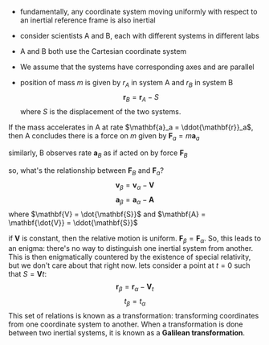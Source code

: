 - fundamentally, any coordinate system moving uniformly with respect to an inertial reference frame is also inertial

- consider scientists A and B, each with different systems in different labs
- A and B both use the Cartesian coordinate system
- We assume that the systems have corresponding axes and are parallel

- position of mass $m$ is given by $r_A$ in system A and $r_B$ in system B
$$\mathbf{r}_B = \mathbf{r}_A - S$$
where $S$ is the displacement of the two systems.

If the mass accelerates in A at rate $\mathbf{a}_a = \ddot{\mathbf{r}}_a$, then A concludes there is a force on $m$ given by $\mathbf{F}_a = m\mathbf{a}_a$

similarly, B observes rate $\mathbf{a}_B$ as if acted on by force $\mathbf{F}_B$

so, what's the relationship between $\mathbf{F}_B$ and $\mathbf{F}_a$?
$$\mathbf{v}_\beta = \mathbf{v}_\alpha - \mathbf{V}$$
$$\mathbf{a}_\beta = \mathbf{a}_\alpha - \mathbf{A}$$
where $\mathbf{V} = \dot{\mathbf{S}}$ and $\mathbf{A} = \mathbf{\dot{V}} = \ddot{\mathbf{S}}$

if $\mathbf{V}$ is constant, then the relative motion is uniform. $\mathbf{F}_\beta = \mathbf{F}_\alpha$.
So, this leads to an enigma: there's no way to distinguish one inertial system from another. This is then enigmatically countered by the existence of special relativity, but we don't care about that right now.
lets consider a point at $t=0$ such that $S = \mathbf{V}t$:
$$\mathbf{r}_\beta = \mathbf{r}_\alpha - \mathbf{V}_t$$
$$t_\beta = t_\alpha$$
This set of relations is known as a transformation: transforming coordinates from one coordinate system to another. When a transformation is done between two inertial systems, it is known as a **Galilean transformation**.




